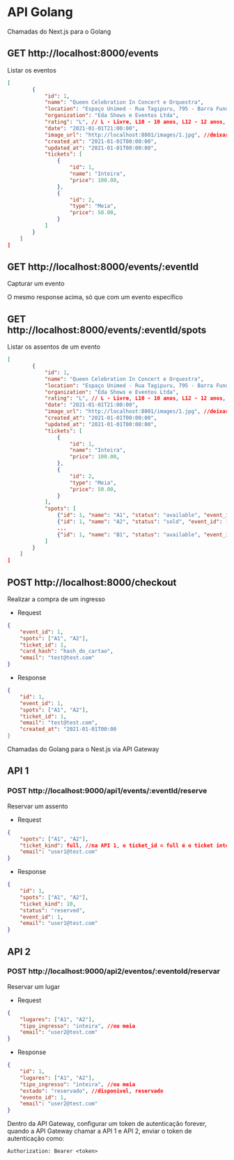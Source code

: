 # API Golang

Chamadas do Next.js para o Golang

## GET http://localhost:8000/events 

Listar os eventos

```json
[
        {
            "id": 1,
            "name": "Queen Celebration In Concert e Orquestra",
            "location": "Espaço Unimed - Rua Tagipuru, 795 - Barra Funda - São Paulo - SP",
            "organization": "Eda Shows e Eventos Ltda",
            "rating": "L", // L - Livre, L10 - 10 anos, L12 - 12 anos, L14 - 14 anos, L16 - 16 anos, L18 - 18 anos
            "date": "2021-01-01T21:00:00",
            "image_url": "http://localhost:8001/images/1.jpg", //deixar sempre o endereço das imagem em localhost:8001, vou criar um fake server para as imagens
            "created_at": "2021-01-01T00:00:00",
            "updated_at": "2021-01-01T00:00:00",
            "tickets": [
                {
                    "id": 1,
                    "name": "Inteira",
                    "price": 100.00,
                },
                {
                    "id": 2,
                    "type": "Meia",
                    "price": 50.00,
                }
            ]
        }
    ]
]
```

## GET http://localhost:8000/events/:eventId

Capturar um evento

O mesmo response acima, só que com um evento específico

## GET http://localhost:8000/events/:eventId/spots

Listar os assentos de um evento

```json
[
        {
            "id": 1,
            "name": "Queen Celebration In Concert e Orquestra",
            "location": "Espaço Unimed - Rua Tagipuru, 795 - Barra Funda - São Paulo - SP",
            "organization": "Eda Shows e Eventos Ltda",
            "rating": "L", // L - Livre, L10 - 10 anos, L12 - 12 anos, L14 - 14 anos, L16 - 16 anos, L18 - 18 anos
            "date": "2021-01-01T21:00:00",
            "image_url": "http://localhost:8001/images/1.jpg", //deixar sempre o endereço das imagem em localhost:8001, vou criar um fake server para as imagens
            "created_at": "2021-01-01T00:00:00",
            "updated_at": "2021-01-01T00:00:00",
            "tickets": [
                {
                    "id": 1,
                    "name": "Inteira",
                    "price": 100.00,
                },
                {
                    "id": 2,
                    "type": "Meia",
                    "price": 50.00,
                }
            ],
            "spots": [
                {"id": 1, "name": "A1", "status": "available", "event_id": 1},
                {"id": 1, "name": "A2", "status": "sold", "event_id": 1},
                ...
                {"id": 1, "name": "B1", "status": "available", "event_id": 1},
            ]
        }
    ]
]
```

## POST http://localhost:8000/checkout

Realizar a compra de um ingresso

- Request 
```json
{
    "event_id": 1,
    "spots": ["A1", "A2"],
    "ticket_id": 1,
    "card_hash": "hash_do_cartao",
    "email": "test@test.com"
}
```

- Response
```json
{
    "id": 1,
    "event_id": 1,
    "spots": ["A1", "A2"],
    "ticket_id": 1,
    "email": "test@test.com",
    "created_at": "2021-01-01T00:00
}
```

Chamadas do Golang para o Nest.js via API Gateway

## API 1

### POST http://localhost:9000/api1/events/:eventId/reserve

Reservar um assento

- Request
```json
{
    "spots": ["A1", "A2"],
    "ticket_kind": full, //na API 1, o ticket_id = full é o ticket inteiro, o ticket_id = half é o ticket meia
    "email": "user1@test.com"    
}
```

- Response
```json
{
    "id": 1,
    "spots": ["A1", "A2"],
    "ticket_kind": 10,
    "status": "reserved",
    "event_id": 1,
    "email": "user1@test.com"    
}
```

## API 2


### POST http://localhost:9000/api2/eventos/:eventoId/reservar

Reservar um lugar

- Request
```json
{
    "lugares": ["A1", "A2"],
    "tipo_ingresso": "inteira", //ou meia
    "email": "user2@test.com"    
}
```

- Response
```json
{
    "id": 1,
    "lugares": ["A1", "A2"],
    "tipo_ingresso": "inteira", //ou meia
    "estado": "reservado", //disponivel, reservado
    "evento_id": 1,
    "email": "user2@test.com"    
}
```

Dentro da API Gateway, configurar um token de autenticação forever, quando a API Gateway chamar a API 1 e API 2, enviar o token de autenticação como:
```
Authorization: Bearer <token>
```
